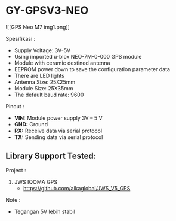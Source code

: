 # GY-GPSV3-NEO

![[GPS Neo M7 img1.png]]

Spesifikasi :
- Supply Voltage: 3V-5V
- Using imported u-blox NEO-7M-0-000 GPS module
- Module with ceramic destined antenna
- EEPROM power down to save the configuration parameter data
- There are LED lights
- Antenna Size: 25X25mm
- Module Size: 25X35mm
- The default baud rate: 9600

Pinout :
- **VIN:** Module power supply 3V – 5 V
- **GND:** Ground
- **RX:** Receive data via serial protocol
- **TX:** Sending data via serial protocol

Library Support Tested:
- 

Project :
1. JWS IQOMA GPS
	- https://github.com/aikaglobal/JWS_V5_GPS

Note :
- Tegangan 5V lebih stabil